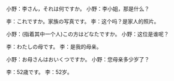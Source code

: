 小野：李さん，それは何ですか。
小野：李小姐，那是什么？

李：これですか。家族の写真です。
李：这个吗？是家人的照片。

小野：(指着其中一个人)この方はどなたですか。
小野：这位是谁呢？

李：わたしの母です。
李：是我的母亲。

小野：お母さんはおいくつですか。
小野：您母亲多少岁了？

李：52歳です。
李：52岁。